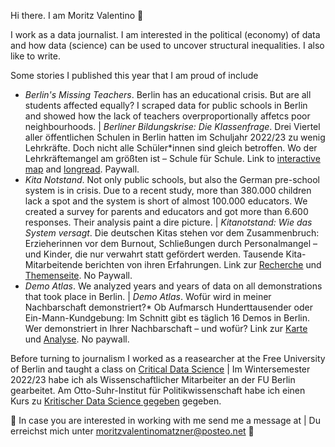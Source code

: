 Hi there. I am Moritz Valentino 🌸 

I work as a data journalist. I am interested in the political (economy) of data and how data (science) can be used to uncover structural inequalities. I also like to write. 

Some stories I published this year that I am proud of include
- *Berlin's Missing Teachers*. Berlin has an educational crisis. But are all students affected equally? I scraped data for public schools in Berlin and showed how the lack of teachers overproportionally affetcs poor neighbourhoods. | *Berliner Bildungskrise: Die Klassenfrage*. Drei Viertel aller öffentlichen Schulen in Berlin hatten im Schuljahr 2022/23 zu wenig Lehrkräfte. Doch nicht alle Schüler*innen sind gleich betroffen. Wo der Lehrkräftemangel am größten ist – Schule für Schule. Link to [interactive map](https://interaktiv.tagesspiegel.de/lab/berliner-klassenfrage-hier-gibt-es-am-meisten-unterrichtsausfall-datenanalyse-und-interakive-karte/) and [longread](https://interaktiv.tagesspiegel.de/lab/ohne-reserve-eine-berliner-schulleiterin-kaempft-mit-dem-lehrermangel/). Paywall. 
- *Kita Notstand*. Not only public schools, but also the German pre-school system is in crisis. Due to a recent study, more than 380.000 children lack a spot and the system is short of almost 100.000 educators. We created a survey for parents and educators and got more than 6.600 responses. Their analysis paint a dire picture. | *Kitanotstand: Wie das System versagt*. Die deutschen Kitas stehen vor dem Zusammenbruch: Erzieherinnen vor dem Burnout, Schließungen durch Personalmangel – und Kinder, die nur verwahrt statt gefördert werden. Tausende Kita-Mitarbeitende berichten von ihren Erfahrungen. Link zur [Recherche](https://correctiv.org/aktuelles/bildung/2023/11/14/kitanotstand-wie-das-system-versagt-personalmangel-erzieher/) und [Themenseite](https://correctiv.org/aktuelles/bildung/2023/11/10/kitanotstand-was-sie-tun-koennen/). No Paywall. 
- *Demo Atlas*. We analyzed years and years of data on all demonstrations that took place in Berlin. | *Demo Atlas*. Wofür wird in meiner Nachbarschaft demonstriert?* Ob Aufmarsch Hunderttausender oder Ein-Mann-Kundgebung: Im Schnitt gibt es täglich 16 Demos in Berlin. Wer demonstriert in Ihrer Nachbarschaft – und wofür? Link zur [Karte](https://interaktiv.tagesspiegel.de/lab/demo-atlas-berlin-wofuer-wird-in-meiner-nachbarschaft-demonstriert/) und [Analyse](https://interaktiv.tagesspiegel.de/lab/demo-analyse-berlin-wofuer-gehen-die-leute-auf-die-strasse/). No paywall. 

Before turning to journalism I worked as a reasearcher at the Free University of Berlin and taught a class on [Critical Data Science](https://moritzvalentinomatzner.shinyapps.io/kdst/) | Im Wintersemester 2022/23 habe ich als Wissenschaftlicher Mitarbeiter an der FU Berlin gearbeitet. Am Otto-Suhr-Institut für Politikwissenschaft habe ich einen Kurs zu [Kritischer Data Science gegeben](https://moritzvalentinomatzner.shinyapps.io/kdst/) gegeben. 

🌸 In case you are interested in working with me send me a message at | Du erreichst mich unter moritzvalentinomatzner@posteo.net 🌸
